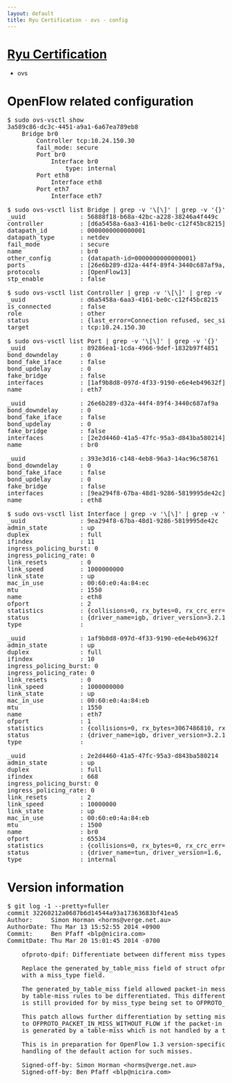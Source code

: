 ```yaml
---
layout: default
title: Ryu Certification - ovs - config
---
```

# [Ryu Certification](http://osrg.github.io/ryu/certification.html)
* ovs 

# OpenFlow related configuration
<pre>
$ sudo ovs-vsctl show
3a589c86-dc3c-4451-a9a1-6a67ea789eb8
    Bridge br0
        Controller tcp:10.24.150.30
        fail_mode: secure
        Port br0
            Interface br0
                type: internal
        Port eth8
            Interface eth8
        Port eth7
            Interface eth7

$ sudo ovs-vsctl list Bridge | grep -v '\[\]' | grep -v '{}'
_uuid               : 56888f18-b68a-42bc-a228-38246a4f449c
controller          : [d6a5458a-6aa3-4161-be0c-c12f45bc8215]
datapath_id         : 0000000000000001
datapath_type       : netdev
fail_mode           : secure
name                : br0
other_config        : {datapath-id=0000000000000001}
ports               : [26e6b289-d32a-44f4-89f4-3440c687af9a, 393e3d16-c148-4eb8-96a3-14ac96c58761, 89286ea1-1cda-4966-9def-1832b97f4851]
protocols           : [OpenFlow13]
stp_enable          : false

$ sudo ovs-vsctl list Controller | grep -v '\[\]' | grep -v '{}'
_uuid               : d6a5458a-6aa3-4161-be0c-c12f45bc8215
is_connected        : false
role                : other
status              : {last_error=Connection refused, sec_since_connect=382, sec_since_disconnect=1, state=BACKOFF}
target              : tcp:10.24.150.30

$ sudo ovs-vsctl list Port | grep -v '\[\]' | grep -v '{}'
_uuid               : 89286ea1-1cda-4966-9def-1832b97f4851
bond_downdelay      : 0
bond_fake_iface     : false
bond_updelay        : 0
fake_bridge         : false
interfaces          : [1af9b8d8-097d-4f33-9190-e6e4eb49632f]
name                : eth7

_uuid               : 26e6b289-d32a-44f4-89f4-3440c687af9a
bond_downdelay      : 0
bond_fake_iface     : false
bond_updelay        : 0
fake_bridge         : false
interfaces          : [2e2d4460-41a5-47fc-95a3-d843ba580214]
name                : br0

_uuid               : 393e3d16-c148-4eb8-96a3-14ac96c58761
bond_downdelay      : 0
bond_fake_iface     : false
bond_updelay        : 0
fake_bridge         : false
interfaces          : [9ea294f8-67ba-48d1-9286-5819995de42c]
name                : eth8

$ sudo ovs-vsctl list Interface | grep -v '\[\]' | grep -v '{}'
_uuid               : 9ea294f8-67ba-48d1-9286-5819995de42c
admin_state         : up
duplex              : full
ifindex             : 11
ingress_policing_burst: 0
ingress_policing_rate: 0
link_resets         : 0
link_speed          : 1000000000
link_state          : up
mac_in_use          : 00:60:e0:4a:84:ec
mtu                 : 1550
name                : eth8
ofport              : 2
statistics          : {collisions=0, rx_bytes=0, rx_crc_err=0, rx_dropped=0, rx_errors=0, rx_frame_err=0, rx_over_err=0, rx_packets=0, tx_bytes=4952472, tx_dropped=0, tx_errors=0, tx_packets=52807}
status              : {driver_name=igb, driver_version=3.2.10-k, firmware_version=3.10-0}
type                : 

_uuid               : 1af9b8d8-097d-4f33-9190-e6e4eb49632f
admin_state         : up
duplex              : full
ifindex             : 10
ingress_policing_burst: 0
ingress_policing_rate: 0
link_resets         : 0
link_speed          : 1000000000
link_state          : up
mac_in_use          : 00:60:e0:4a:84:eb
mtu                 : 1550
name                : eth7
ofport              : 1
statistics          : {collisions=0, rx_bytes=3067486810, rx_crc_err=0, rx_dropped=0, rx_errors=0, rx_frame_err=0, rx_over_err=0, rx_packets=72678104, tx_bytes=0, tx_dropped=0, tx_errors=0, tx_packets=0}
status              : {driver_name=igb, driver_version=3.2.10-k, firmware_version=3.10-0}
type                : 

_uuid               : 2e2d4460-41a5-47fc-95a3-d843ba580214
admin_state         : up
duplex              : full
ifindex             : 668
ingress_policing_burst: 0
ingress_policing_rate: 0
link_resets         : 2
link_speed          : 10000000
link_state          : up
mac_in_use          : 00:60:e0:4a:84:eb
mtu                 : 1500
name                : br0
ofport              : 65534
statistics          : {collisions=0, rx_bytes=0, rx_crc_err=0, rx_dropped=0, rx_errors=0, rx_frame_err=0, rx_over_err=0, rx_packets=0, tx_bytes=0, tx_dropped=0, tx_errors=0, tx_packets=0}
status              : {driver_name=tun, driver_version=1.6, firmware_version=N/A}
type                : internal
</pre>

# Version information
<pre>
$ git log -1 --pretty=fuller
commit 32260212a0687b6d14544a93a17363683bf41ea5
Author:     Simon Horman &lt;horms@verge.net.au&gt;
AuthorDate: Thu Mar 13 15:52:55 2014 +0900
Commit:     Ben Pfaff &lt;blp@nicira.com&gt;
CommitDate: Thu Mar 20 15:01:45 2014 -0700

    ofproto-dpif: Differentiate between different miss types in packet in
    
    Replace the generated_by_table_miss field of struct ofproto_packet_in
    with a miss_type field.
    
    The generated_by_table_miss field allowed packet-in messages generated
    by table-miss rules to be differentiated. This differentiation
    is still provided for by miss_type being set to OFPROTO_PACKET_IN_MISS_FLOW.
    
    This patch allows further differentiation by setting miss_type
    to OFPROTO_PACKET_IN_MISS_WITHOUT_FLOW if the packet-in message
    is generated by a table-miss which is not handled by a table-miss rule.
    
    This is in preparation for OpenFlow 1.3 version-specific
    handling of the default action for such misses.
    
    Signed-off-by: Simon Horman &lt;horms@verge.net.au&gt;
    Signed-off-by: Ben Pfaff &lt;blp@nicira.com&gt;
</pre>
